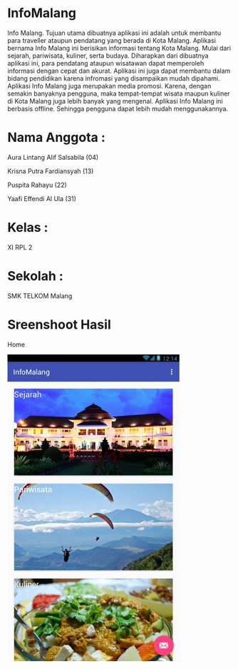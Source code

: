 # InfoMalang
Info Malang. Tujuan utama dibuatnya aplikasi ini adalah untuk membantu para traveller ataupun pendatang yang berada di Kota Malang. 
Aplikasi bernama Info Malang ini berisikan informasi tentang Kota Malang. Mulai dari sejarah, pariwisata, kuliner, serta budaya.
Diharapkan dari dibuatnya aplikasi ini, para pendatang ataupun wisatawan dapat memperoleh informasi dengan cepat dan akurat.
Aplikasi ini juga dapat membantu dalam bidang pendidikan karena infromasi yang disampaikan mudah dipahami.
Aplikasi Info Malang juga merupakan media promosi. Karena, dengan semakin banyaknya pengguna, maka tempat-tempat wisata maupun kuliner di
Kota Malang juga lebih banyak yang mengenal.
Aplikasi Info Malang ini berbasis offline. Sehingga pengguna dapat lebih mudah menggunakannya.



# Nama  Anggota : 

Aura Lintang Alif Salsabila (04)

Krisna Putra Fardiansyah (13)

Puspita Rahayu (22)

Yaafi Effendi Al Ula (31)

# Kelas : 

XI RPL 2

# Sekolah : 

SMK TELKOM Malang

# Sreenshoot Hasil

Home

![screenshoot](https://github.com/auralntng/InfoMalang/blob/master/home.jpeg?raw=true)
